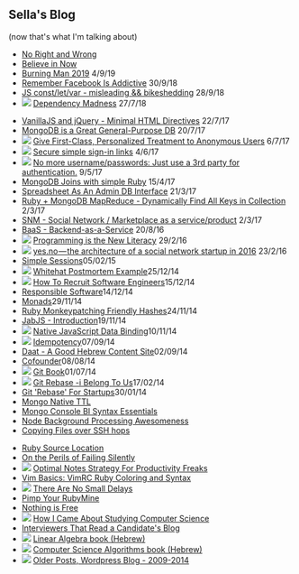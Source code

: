 ## Sella's Blog 
<!-- this file is auto-created. -->

(now that's what I'm talking about)

* [No Right and Wrong](/blog/no_right_and_wrong)
* [Believe in Now](/writings/believe_in_now)
* [Burning Man 2019](/blog/burning_man_2019) <span class='date'>4/9/19</span>
* [Remember Facebook Is Addictive](/blog/remember_facebook_is_addictive) <span class='date'>30/9/18</span>
* [JS const/let/var - misleading && bikeshedding](/blog/const_let_var_misleading) <span class='date'>28/9/18</span>
* <img src='/img/star.png' class='star'> [Dependency Madness](/blog/dependency_madness) <span class='date'> 27/7/18 </span>
<!-- * <img src='/img/star.png' class='star'> [My Software Background One-Pager](/software)  -->
* [VanillaJS and jQuery - Minimal HTML Directives](/blog/vanillajs_and_jquery_kiss)  <span class='date'> 22/7/17 </span>
* [MongoDB is a Great General-Purpose DB](/blog/mongodb_is_a_great_general_purpose_db) <span class='date'> 20/7/17 </span>
* <img src='/img/star.png' class='star'> [Give First-Class, Personalized Treatment to Anonymous Users](/blog/give_first_class_personalized_treatment_to_anonymous_users) <span class='date'> 6/7/17 </span>
* <img src='/img/star.png' class='star'> [Secure simple sign-in links](/blog/simple_secure_sign_in_links) <span class='date'> 4/6/17 </span>
* <img src='/img/star.png' class='star'> [No more username/passwords: Just use a 3rd party for authentication.](https://medium.com/@sellarafaeli/no-more-username-passwords-just-use-a-3rd-party-for-authentication-59b12db092a4) <span class='date'> 9/5/17 </span>
* [MongoDB Joins with simple Ruby](https://medium.com/@sellarafaeli/mongo-joins-across-collections-with-ruby-504e3351d278#.qnh1yzjfk) <span class='date'> 15/4/17 </span>
* [Spreadsheet As An Admin DB Interface](https://medium.com/@sellarafaeli/just-use-a-spreadsheet-spreadsheet-as-an-admin-interface-2ed789a93118#.ksiiq89t2) <span class='date'> 21/3/17 </span>
* [Ruby + MongoDB MapReduce - Dynamically Find All Keys in Collection](/blog/ruby_mongodb_mapreduce_all_keys_in_collection) <span class='date'> 2/3/17 </span>
* [SNM - Social Network / Marketplace as a service/product](/blog/snm_as_a_service_product) <span class='date'> 2/3/17 </span>
* [BaaS - Backend-as-a-Service](/blog/baas) <span class='date'> 20/8/16 </span>
* <img src='/img/star.png' class='star'> [Programming is the New Literacy](https://medium.com/@sellarafaeli/programming-is-the-new-literacy-4a0319abe726) <span class='date'> 29/2/16 </span>
* <img src='/img/star.png' class='star'> [yes.no — the architecture of a social network startup in 2016](https://medium.com/@sellarafaeli/yes-no-architecture-of-a-social-network-startup-in-2016-d6d2989ca1b3) <span class='date'> 23/2/16 </span>
* [Simple Sessions](/blog/simple_sessions)<span class='created_at'>05/02/15</span>
* <img src='/img/star.png' class='star'> [Whitehat Postmortem Example](/blog/whitehat_postmortem_example)<span class='created_at'>25/12/14</span>
* <img src='/img/star.png' class='star'> [How To Recruit Software Engineers](/blog/how_to_recruit_software_engineers)<span class='created_at'>15/12/14</span>
* [Responsible Software](/blog/responsible_software)<span class='created_at'>14/12/14</span>
* [Monads](blog/monads)<span class='created_at'>29/11/14</span>
* [Ruby Monkeypatching Friendly Hashes](/blog/ruby_monkeypatching_friendly_hashes)<span class='created_at'>24/11/14</span>
* [JabJS - Introduction](/blog/jabjs-introduction)<span class='created_at'>19/11/14</span>
* <img src='/img/star.png' class='star'> [Native JavaScript Data Binding](/blog/native_javascript_data_binding)<span class='created_at'>10/11/14</span>
* <img src='/img/star.png' class='star'> [Idempotency](blog/idempotency)<span class='created_at'>07/09/14</span>
* [Daat - A Good Hebrew Content Site](https://medium.com/@sellarafaeli/reading-4bb50bc5168b)<span class='created_at'>02/09/14</span>
* [Cofounder](/blog/cofounder)<span class='created_at'>08/08/14</span>
* <img src='/img/star.png' class='star'> [Git Book](/blog/git-book)<span class='created_at'>01/07/14</span>
* <img src='/img/star.png' class='star'> [Git Rebase -i Belong To Us](https://medium.com/@sellarafaeli/git-rebase-i-belong-to-us-4d7010387683)<span class='created_at'>17/02/14</span>
* [Git 'Rebase' For Startups](https://medium.com/@sellarafaeli/we-use-git-rebase-and-so-should-you-be89d1932a14)<span class='created_at'>30/01/14</span>
* [Mongo Native TTL](https://sellarafaeli.wordpress.com/2014/07/22/mongo-native-ttl/)
* [Mongo Console BI Syntax Essentials](https://sellarafaeli.wordpress.com/2014/05/15/mongo-console-bi-syntax-essentials/)
* [Node Background Processing Awesomeness](https://sellarafaeli.wordpress.com/2014/04/01/node_background_processing_awesomeness/)
* [Copying Files over SSH hops](https://sellarafaeli.wordpress.com/2014/03/24/copy-local-files-into-remote-server-through-n1-ssh-hops/)
<!-- * <img src='/img/star.png' class='star'> [Git Sandbox Book](https://sellarafaeli.wordpress.com/2014/03/23/git-sandbox-book/)  -->
* [Ruby Source Location](https://sellarafaeli.wordpress.com/2014/03/19/ruby-source_location/)
* [On the Perils of Failing Silently](https://sellarafaeli.wordpress.com/2014/02/28/on-the-perils-of-failing-silently/)
* <img src='/img/star.png' class='star'> [Optimal Notes Strategy For Productivity Freaks](https://sellarafaeli.wordpress.com/2014/02/01/optimal-notes-strategy-for-productivity-freaks/)
* [Vim Basics: VimRC Ruby Coloring and Syntax](https://sellarafaeli.wordpress.com/2014/01/09/vim-basics-vimrc-ruby-coloring-and-syntax/)
* <img src='/img/star.png' class='star'> [There Are No Small Delays](https://sellarafaeli.wordpress.com/2014/01/08/the-are-no-small-delays/)
* [Pimp Your RubyMine](https://sellarafaeli.wordpress.com/2014/01/03/pimp-your-rubymine-6/)
* [Nothing is Free](https://sellarafaeli.wordpress.com/2013/12/20/a-programmer-with-a-mac-contentious-opinions-nothing-is-free/)
* <img src='/img/star.png' class='star'> [How I Came About Studying Computer Science](https://sellarafaeli.wordpress.com/2013/01/14/how-i-came-about-studying-computer-science/)
* [Interviewers That Read a Candidate's Blog](https://sellarafaeli.wordpress.com/2013/01/02/interviewers-that-read-a-candidates-blog/)
* <img src='/img/star.png' class='star'> [Linear Algebra book (Hebrew)](https://sites.google.com/site/linearit1hujibook/)
* <img src='/img/star.png' class='star'> [Computer Science Algorithms book (Hebrew)](https://sites.google.com/site/linearit1hujibook/see-also)
* <img src='/img/star.png' class='star'> [Older Posts, Wordpress Blog - 2009-2014](http://sellarafaeli.wordpress.com)